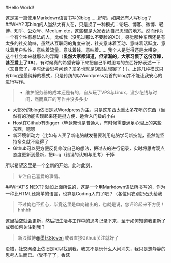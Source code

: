 #Hello World!

这是第一篇使用Markdown语言书写的blog......好吧，如果还有人写blog？
##WHY?
写blog的人当然大有人在，只是换了一种模式：论坛、博客、微博、轻博、知乎、公众号、Medium etc，这些都是大家表达自己思想的地方。然而作为一个有个性有想法的人，比如我（没见过那么不要脸的XD），感觉那种东西还是有太多的社交韵味，虽然从互联网的角度来说，社交意味着互动、意味着活跃度、意味着用户粘性、意味着流量、意味着钱、意味着...... 我个人是觉得还是太嘈杂，这个社会本来就那么的浮躁（**虽然大家都知道，但渐渐的，大家习惯了这份浮躁，甚至爱上了TA**），有时候真的希望安静下来把自己平时思考的东西好好表述一下（又自恋了，平时还会思考问题？顶多也就是胡思乱想罢了！）。上述几种模式只有blog是最纯粹的模式，只是传统的以Wordpress为首的blog并不能让我安心的进行写作。

> - 维护服务器的成本还是有的，自从玩了VPS与Linux，没少花钱与时间，然而真正的写作并没多多少
- 大部分的blog依旧是以Wordpress为主，只是这东西太重太多花哨的东西（当然有的功能实现起来还是挺方便，适合入门级的小白
- Host在Github有Bigger（毕竟俺也是普通人，有时候需要满足心理上的某些东西，嗯嗯
- 新环境新动力（比如有人买了新电脑就发誓要利用电脑学习新技能，虽然能坚持多久就不晓得了
- Github可以更方便反复修改自己的想法，把过去的进行记录，实时将思考观点态度更新到最新，把bug（错误的认知与思考）干掉

所以希望这里是一个全新的开始，此时此刻，
>专注自己喜爱的事情。

##WHAT'S NEXT?
就如上面所说的，这是一个用Markdown语法所书写的，作为一种比HTML还简单的语言，也算是Coding入门了吧？（各位码农别扔石头给我
> 不过俺也不担心，毕竟这里是单向输出的，也就是说，您评论起来不方便！hhhhh

这里抽空就会更新，然后把生活与工作中的思考记录下来，至于如何知道我更新了或者如何关注到我？
> 新浪微博[@墨比Steven](http://www.weibo.com/istevencom) 或者直接Github关注就好了

没错，社交网络上依旧是可以找到我，我又不是玩什么人间消失，我只是想静静的思考人生而已。（受不了了，香菇

